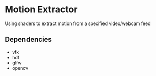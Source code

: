 # Motion Extractor 

Using shaders to extract motion from a specified video/webcam feed

## Dependencies
- vtk
- hdf
- glfw
- opencv
